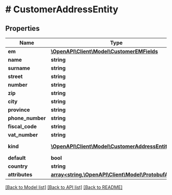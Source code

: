# # CustomerAddressEntity


## Properties 


Name | Type | Description | Notes
------------ | ------------- | ------------- | -------------
**em**| [**\OpenAPI\Client\Model\CustomerEMFields**](CustomerEMFields.md) |   | [optional]
**name**| **string** |   | [optional]
**surname**| **string** |   | [optional]
**street**| **string** |   | [optional]
**number**| **string** |   | [optional]
**zip**| **string** |   | [optional]
**city**| **string** |   | [optional]
**province**| **string** |   | [optional]
**phone_number**| **string** |   | [optional]
**fiscal_code**| **string** |   | [optional]
**vat_number**| **string** |   | [optional]
**kind**| [**\OpenAPI\Client\Model\CustomerAddressEntityKind**](CustomerAddressEntityKind.md) |  for more information please, see Model/CustomerAddressEntityKind.php  | [optional]
**default**| **bool** |   | [optional]
**country**| **string** |   | [optional]
**attributes**| [**array<string,\OpenAPI\Client\Model\ProtobufAny>**](ProtobufAny.md) |   | [optional]


[[Back to Model list]](../../README.md#models) [[Back to API list]](../../README.md#endpoints) [[Back to README]](../../README.md)

